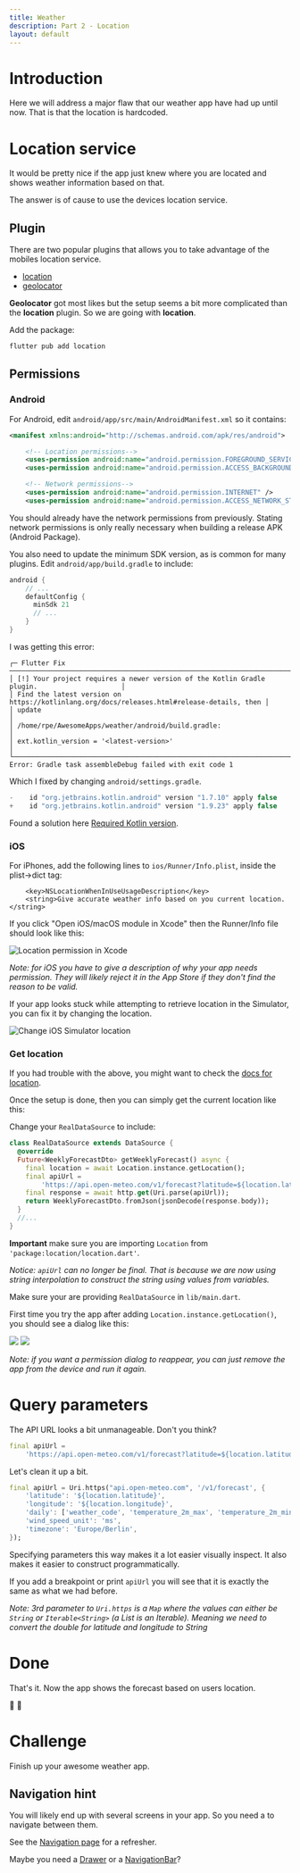 ```yaml
---
title: Weather
description: Part 2 - Location
layout: default
---
```


# Introduction

Here we will address a major flaw that our weather app have had up until now.
That is that the location is hardcoded.

# Location service

It would be pretty nice if the app just knew where you are located and shows
weather information based on that.

The answer is of cause to use the devices location service.

## Plugin

There are two popular plugins that allows you to take advantage of the mobiles
location service.

- [location](https://pub.dev/packages/location)
- [geolocator](https://pub.dev/packages/geolocator)

**Geolocator** got most likes but the setup seems a bit more complicated than the
**location** plugin.
So we are going with **location**.

Add the package:

```sh
flutter pub add location
```

## Permissions

### Android

For Android, edit `android/app/src/main/AndroidManifest.xml` so it contains:

```xml
<manifest xmlns:android="http://schemas.android.com/apk/res/android">

    <!-- Location permissions-->
    <uses-permission android:name="android.permission.FOREGROUND_SERVICE" />
    <uses-permission android:name="android.permission.ACCESS_BACKGROUND_LOCATION"/>

    <!-- Network permissions-->
    <uses-permission android:name="android.permission.INTERNET" />
    <uses-permission android:name="android.permission.ACCESS_NETWORK_STATE" />
```

You should already have the network permissions from previously.
Stating network permissions is only really necessary when building a release
APK (Android Package).

You also need to update the minimum SDK version, as is common for many plugins.
Edit `android/app/build.gradle` to include:

```gradle
android {
    // ...
    defaultConfig {
      minSdk 21
      // ...
    }
}
```

I was getting this error:

```
┌─ Flutter Fix ──────────────────────────────────────────────────────────────────────────────┐
│ [!] Your project requires a newer version of the Kotlin Gradle plugin.                     │
│ Find the latest version on https://kotlinlang.org/docs/releases.html#release-details, then │
│ update                                                                                     │
│ /home/rpe/AwesomeApps/weather/android/build.gradle:                                        │
│ ext.kotlin_version = '<latest-version>'                                                    │
└────────────────────────────────────────────────────────────────────────────────────────────┘
Error: Gradle task assembleDebug failed with exit code 1
```

Which I fixed by changing `android/settings.gradle`.

```gradle
-    id "org.jetbrains.kotlin.android" version "1.7.10" apply false
+    id "org.jetbrains.kotlin.android" version "1.9.23" apply false
```

Found a solution here [Required Kotlin
version](https://docs.flutter.dev/release/breaking-changes/kotlin-version).

### iOS

For iPhones, add the following lines to `ios/Runner/Info.plist`, inside the
plist->dict tag:

```plist
	<key>NSLocationWhenInUseUsageDescription</key>
	<string>Give accurate weather info based on you current location.</string>
```

If you click "Open iOS/macOS module in Xcode" then the Runner/Info file should look like this:

![Location permission in Xcode](../ios_location_permission.png)

*Note: for iOS you have to give a description of why your app needs permission.
They will likely reject it in the App Store if they don't find the reason to be
valid.*

If your app looks stuck while attempting to retrieve location in the Simulator, you can fix it by changing the location.

![Change iOS Simulator location](../ios_simulator_location.png)

### Get location

If you had trouble with the above, you might want to check the [docs for
location](https://docs.page/Lyokone/flutterlocation/getting-started).

Once the setup is done, then you can simply get the current location like this:

Change your `RealDataSource` to include:

```dart
class RealDataSource extends DataSource {
  @override
  Future<WeeklyForecastDto> getWeeklyForecast() async {
    final location = await Location.instance.getLocation();
    final apiUrl =
        'https://api.open-meteo.com/v1/forecast?latitude=${location.latitude}&longitude=${location.longitude}&daily=weather_code,temperature_2m_max,temperature_2m_min&wind_speed_unit=ms&timezone=Europe%2FBerlin';
    final response = await http.get(Uri.parse(apiUrl));
    return WeeklyForecastDto.fromJson(jsonDecode(response.body));
  }
  //...
}
```

**Important** make sure you are importing `Location` from
`'package:location/location.dart'`.

*Notice: `apiUrl` can no longer be final.
That is because we are now using string interpolation to construct the string
using values from variables.*

Make sure your are providing `RealDataSource` in `lib/main.dart`.

First time you try the app after adding `Location.instance.getLocation()`, you
should see a dialog like this:

![](../android_location_permission_dialog.png)
![](../ios_location_permission_dialog.png)

*Note: if you want a permission dialog to reappear, you can just remove the app
from the device and run it again.*

# Query parameters

The API URL looks a bit unmanageable.
Don't you think?

```dart
final apiUrl =
    'https://api.open-meteo.com/v1/forecast?latitude=${location.latitude}&longitude=${location.longitude}&daily=weather_code,temperature_2m_max,temperature_2m_min&wind_speed_unit=ms&timezone=Europe%2FBerlin';
```

Let's clean it up a bit.

```dart
final apiUrl = Uri.https("api.open-meteo.com", '/v1/forecast', {
    'latitude': '${location.latitude}',
    'longitude': '${location.longitude}',
    'daily': ['weather_code', 'temperature_2m_max', 'temperature_2m_min'],
    'wind_speed_unit': 'ms',
    'timezone': 'Europe/Berlin',
});
```

Specifying parameters this way makes it a lot easier visually inspect.
It also makes it easier to construct programmatically.

If you add a breakpoint or print `apiUrl` you will see that it is exactly the
same as what we had before.

*Note: 3rd parameter to `Uri.https` is a `Map` where the values can either be `String`
or `Iterable<String>` (a List is an Iterable).
Meaning we need to convert the double for latitude and longitude to String*

# Done

That's it.
Now the app shows the forecast based on users location.

🥂 🥳 

# Challenge

Finish up your awesome weather app.

## Navigation hint

You will likely end up with several screens in your app.
So you need a to navigate between them.

See the [Navigation page](../interactivity/navigation) for a refresher.

Maybe you need a
[Drawer](https://api.flutter.dev/flutter/material/Drawer-class.html) or a
[NavigationBar](https://api.flutter.dev/flutter/material/NavigationBar-class.html)?